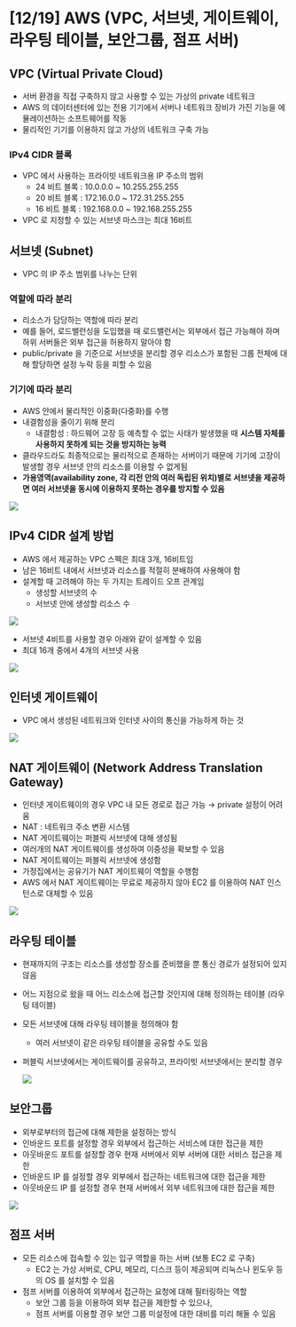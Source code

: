# [12/19] AWS (VPC, 서브넷, 게이트웨이, 라우팅 테이블, 보안그룹, 점프 서버)

## VPC (Virtual Private Cloud)

- 서버 환경을 직접 구축하지 않고 사용할 수 있는 가상의 private 네트워크
- AWS 의 데이터센터에 있는 전용 기기에서 서버나 네트워크 장비가 가진 기능을 에뮬레이션하는 소프트웨어를 작동
- 물리적인 기기를 이용하지 않고 가상의 네트워크 구축 가능

### IPv4 CIDR 블록

- VPC 에서 사용하는 프라이빗 네트워크용 IP 주소의 범위
    - 24 비트 블록 : 10.0.0.0 ~ 10.255.255.255
    - 20 비트 블록 : 172.16.0.0 ~ 172.31.255.255
    - 16 비트 블록 : 192.168.0.0 ~ 192.168.255.255
- VPC 로 지정할 수 있는 서브넷 마스크는 최대 16비트

## 서브넷 (Subnet)

- VPC 의 IP 주소 범위를 나누는 단위

### 역할에 따라 분리

- 리소스가 담당하는 역할에 따라 분리
- 예를 들어, 로드밸런싱을 도입했을 때 로드밸런서는 외부에서 접근 가능해야 하며 하위 서버들은 외부 접근을 허용하지 말아야 함
- public/private 을 기준으로 서브넷을 분리할 경우 리소스가 포함된 그룹 전체에 대해 할당하면 설정 누락 등을 피할 수 있음

### 기기에 따라 분리

- AWS 안에서 물리적인 이중화(다중화)를 수행
- 내결함성을 줄이기 위해 분리
    - 내결함성 : 하드웨어 고장 등 예측할 수 없는 사태가 발생했을 때 **시스템 자체를 사용하지 못하게 되는 것을 방지하는 능력**
- 클라우드라도 최종적으로는 물리적으로 존재하는 서버이기 때문에 기기에 고장이 발생할 경우 서브넷 안의 리소스를 이용할 수 없게됨
- **가용영역(availability zone, 각 리전 안의 여러 독립된 위치)별로 서브넷을 제공하면 여러 서브넷을 동시에 이용하지 못하는 경우를 방지할 수 있음**

![](docs/2.jpeg)

## IPv4 CIDR 설계 방법

- AWS 에서 제공하는 VPC 스펙은 최대 3개, 16비트임
- 남은 16비트 내에서 서브넷과 리소스를 적절히 분배하여 사용해야 함
- 설계할 때 고려해야 하는 두 가지는 트레이드 오프 관계임
    - 생성할 서브넷의 수
    - 서브넷 안에 생성할 리소스 수

![](docs/7.jpeg)

- 서브넷 4비트를 사용할 경우 아래와 같이 설계할 수 있음
- 최대 16개 중에서 4개의 서브넷 사용

![](docs/8.jpeg)

## 인터넷 게이트웨이

- VPC 에서 생성된 네트워크와 인터넷 사이의 통신을 가능하게 하는 것

![](docs/3.jpeg)

## NAT 게이트웨이 (Network Address Translation Gateway)

- 인터넷 게이트웨이의 경우 VPC 내 모든 경로로 접근 가능 → private 설정이 어려움
- NAT : 네트워크 주소 변환 시스템
- NAT 게이트웨이는 퍼블릭 서브넷에 대해 생성됨
- 여러개의 NAT 게이트웨이를 생성하여 이중성을 확보할 수 있음
- NAT 게이트웨이는 퍼블릭 서브넷에 생성함
- 가정집에서는 공유기가 NAT 게이트웨이 역할을 수행함
- AWS 에서 NAT 게이트웨이는 무료로 제공하지 않아 EC2 를 이용하여 NAT 인스턴스로 대체할 수 있음

![](docs/4.jpeg)

## 라우팅 테이블

- 현재까지의 구조는 리소스를 생성할 장소를 준비했을 뿐 통신 경로가 설정되어 있지 않음
- 어느 지점으로 왔을 때 어느 리소스에 접근할 것인지에 대해 정의하는 테이블 (라우팅 테이블)
- 모든 서브넷에 대해 라우팅 테이블을 정의해야 함
    - 여러 서브넷이 같은 라우팅 테이블을 공유할 수도 있음
- 퍼블릭 서브넷에서는 게이트웨이를 공유하고, 프라이빗 서브넷에서는 분리할 경우

  ![](docs/5.jpeg)


## 보안그룹

- 외부로부터의 접근에 대해 제한을 설정하는 방식
- 인바운드 포트를 설정할 경우 외부에서 접근하는 서비스에 대한 접근을 제한
- 아웃바운드 포트를 설정할 경우 현재 서버에서 외부 서버에 대한 서비스 접근을 제한
- 인바운드 IP 를 설정할 경우 외부에서 접근하는 네트워크에 대한 접근을 제한
- 아웃바운드 IP 를 설정할 경우 현재 서버에서 외부 네트워크에 대한 접근을 제한

![](docs/6.jpeg)

## 점프 서버

- 모든 리소스에 접속할 수 있는 입구 역할을 하는 서버 (보통 EC2 로 구축)
    - EC2 는 가상 서버로, CPU, 메모리, 디스크 등이 제공되며 리눅스나 윈도우 등의 OS 를 설치할 수 있음
- 점프 서버를 이용하여 외부에서 접근하는 요청에 대해 필터링하는 역할
    - 보안 그룹 등을 이용하여 외부 접근을 제한할 수 있으나,
    - 점프 서버를 이용할 경우 보안 그룹 미설정에 대한 대비를 미리 해둘 수 있음
